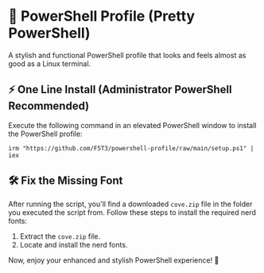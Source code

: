 # 🎨 PowerShell Profile (Pretty PowerShell)

A stylish and functional PowerShell profile that looks and feels almost as good as a Linux terminal.

## ⚡ One Line Install (Administrator PowerShell Recommended)

Execute the following command in an elevated PowerShell window to install the PowerShell profile:

```
irm "https://github.com/F5T3/powershell-profile/raw/main/setup.ps1" | iex
```

## 🛠️ Fix the Missing Font

After running the script, you'll find a downloaded `cove.zip` file in the folder you executed the script from. Follow these steps to install the required nerd fonts:

1. Extract the `cove.zip` file.
2. Locate and install the nerd fonts.

Now, enjoy your enhanced and stylish PowerShell experience! 🚀

